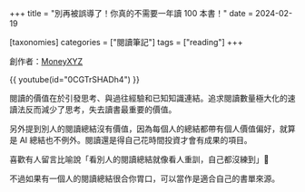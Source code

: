 +++
title = "別再被誤導了！你真的不需要一年讀 100 本書！"
date = 2024-02-19

[taxonomies]
categories = ["閱讀筆記"]
tags = ["reading"]
+++

創作者：[MoneyXYZ](https://www.youtube.com/@MoneyXYZ)

{{ youtube(id="0CGTrSHADh4") }}

閱讀的價值在於引發思考、與過往經驗和已知知識連結。追求閱讀數量極大化的速讀法反而減少了思考，失去讀書最重要的價值。

另外提到別人的閱讀總結沒有價值，因為每個人的總結都帶有個人價值偏好，就算是 AI 總結也不例外。閱讀還是得自己花時間投資才會有成果的項目。

喜歡有人留言比喻說「看別人的閱讀總結就像看人重訓，自己都沒練到」🤣

不過如果有一個人的閱讀總結很合你胃口，可以當作是適合自己的書單來源。
